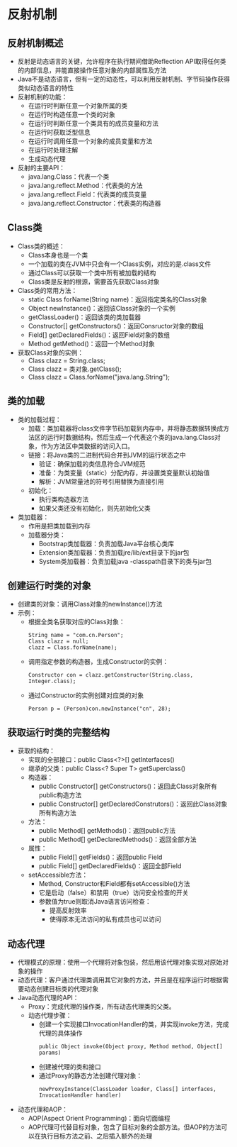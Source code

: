 # 反射机制

## 反射机制概述

  - 反射是动态语言的关键，允许程序在执行期间借助Reflection API取得任何类的内部信息，并能直接操作任意对象的内部属性及方法
  - Java不是动态语言，但有一定的动态性，可以利用反射机制、字节码操作获得类似动态语言的特性
  - 反射机制的功能：
    - 在运行时判断任意一个对象所属的类
    - 在运行时构造任意一个类的对象
    - 在运行时判断任意一个类具有的成员变量和方法
    - 在运行时获取泛型信息
    - 在运行时调用任意一个对象的成员变量和方法
    - 在运行时处理注解
    - 生成动态代理
  - 反射的主要API：
    - java.lang.Class：代表一个类
    - java.lang.reflect.Method：代表类的方法
    - java.lang.reflect.Field：代表类的成员变量
    - java.lang.reflect.Constructor：代表类的构造器
    
## Class类

  - Class类的概述：
    - Class本身也是一个类
    - 一个加载的类在JVM中只会有一个Class实例，对应的是.class文件
    - 通过Class可以获取一个类中所有被加载的结构
    - Class类是反射的根源，需要首先获取Class对象
  - Class类的常用方法：
    - static Class forName(String name)：返回指定类名的Class对象
    - Object newInstance()：返回该Class对象的一个实例
    - getClassLoader()：返回该类的类加载器
    - Constructor[] getConstructors()：返回Consructor对象的数组
    - Field[] getDeclaredFields()：返回Field对象的数组
    - Method getMethod()：返回一个Method对象
  - 获取Class对象的实例：
    - Class clazz = String.class;
    - Class clazz = 类对象.getClass();
    - Class clazz = Class.forName("java.lang.String");
    
## 类的加载

  - 类的加载过程：
    - 加载：类加载器将class文件字节码加载到内存中，并将静态数据转换成方法区的运行时数据结构，然后生成一个代表这个类的java.lang.Class对象，作为方法区中类数据的访问入口。
    - 链接：将Java类的二进制代码合并到JVM的运行状态之中
      - 验证：确保加载的类信息符合JVM规范
      - 准备：为类变量（static）分配内存，并设置类变量默认初始值
      - 解析：JVM常量池的符号引用替换为直接引用
    - 初始化：
      - 执行类构造器<clinit>方法
      - 如果父类还没有初始化，则先初始化父类
  - 类加载器：
    - 作用是把类加载到内存
    - 加载器分类：
      - Bootstrap类加载器：负责加载Java平台核心类库
      - Extension类加载器：负责加载jre/lib/ext目录下的jar包
      - System类加载器：负责加载java -classpath目录下的类与jar包
      
## 创建运行时类的对象
    
  - 创建类的对象：调用Class对象的newInstance()方法
  - 示例：
    - 根据全类名获取对应的Class对象：
      ```
      String name = "com.cn.Person";
      Class clazz = null;
      clazz = Class.forName(name);
      ```
    - 调用指定参数的构造器，生成Constructor的实例：
      ```
      Constructor con = clazz.getConstructor(String.class, Integer.class);
      ```
    - 通过Constructor的实例创建对应类的对象
      ```
      Person p = (Person)con.newInstance("cn", 28);
      ```
      
## 获取运行时类的完整结构

  - 获取的结构：
    - 实现的全部接口：public Class<?>[] getInterfaces()
    - 继承的父类：public Class<? Super T> getSuperclass()
    - 构造器：
      - public Constructor<T>[] getConstructors()：返回此Class对象所有public构造方法
      - public Constructor<T>[] getDeclaredConstrutors()：返回此Class对象所有构造方法
    - 方法：
      - public Method[] getMethods()：返回public方法
      - public Method[] getDeclaredMethods()：返回全部方法
    - 属性：
      - public Field[] getFields()：返回public Field
      - public Field[] getDeclaredFields()：返回全部Field
    - setAccessible方法：
      - Method, Constructor和Field都有setAccessible()方法
      - 它是启动（false）和禁用（true）访问安全检查的开关
      - 参数值为true则取消Java语言访问检查：
        - 提高反射效率
        - 使得原本无法访问的私有成员也可以访问

## 动态代理

  - 代理模式的原理：使用一个代理将对象包装，然后用该代理对象实现对原始对象的操作
  - 动态代理：客户通过代理类调用其它对象的方法，并且是在程序运行时根据需要动态创建目标类的代理对象
  - Java动态代理的API：
    - Proxy：完成代理的操作类，所有动态代理类的父类。
    - 动态代理步骤：
      - 创建一个实现接口InvocationHandler的类，并实现invoke方法，完成代理的具体操作
        ```
        public Object invoke(Object proxy, Method method, Object[] params)
        ```
      - 创建被代理的类和接口
      - 通过Proxy的静态方法创建代理对象：
        ```
        newProxyInstance(ClassLoader loader, Class[] interfaces, InvocationHandler handler)
        ```
  - 动态代理和AOP：
    - AOP(Aspect Orient Programming)：面向切面编程
    - AOP代理可代替目标对象，包含了目标对象的全部方法。但AOP的方法可以在执行目标方法之前、之后插入额外的处理
    

 
